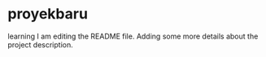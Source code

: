 # proyekbaru
learning
I am editing the README file. Adding some more details about the project description.
